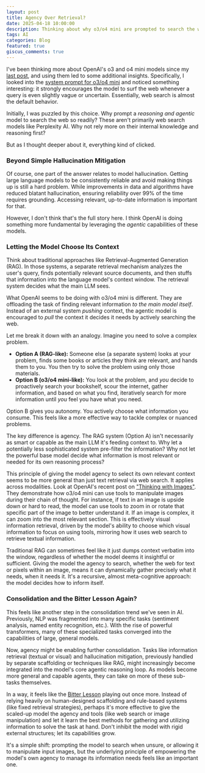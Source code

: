 ```yaml
---
layout: post
title: Agency Over Retrieval?
date: 2025-04-18 10:00:00
description: Thinking about why o3/o4 mini are prompted to search the web by default.
tags: AI
categories: Blog
featured: true
giscus_comments: true
---
```


I've been thinking more about OpenAI's o3 and o4 mini models since my [last post](/blog/2025/o3-o4mini-product-path/), and using them led to some additional insights. Specifically, I looked into the [system prompt for o3/o4 mini](https://x.com/elder_plinius/status/1912567149991776417) and noticed something interesting: it strongly encourages the model to surf the web whenever a query is even slightly vague or uncertain. Essentially, web search is almost the default behavior.

Initially, I was puzzled by this choice. Why prompt a *reasoning and agentic* model to search the web so readily? These aren't primarily web search models like Perplexity AI. Why not rely more on their internal knowledge and reasoning first?

But as I thought deeper about it, everything kind of clicked.

### Beyond Simple Hallucination Mitigation

Of course, one part of the answer relates to model hallucination. Getting large language models to be consistently reliable and avoid making things up is still a hard problem. While improvements in data and algorithms have reduced blatant hallucination, ensuring reliability over 99% of the time requires grounding. Accessing relevant, up-to-date information is important for that.

However, I don't think that's the full story here. I think OpenAI is doing something more fundamental by leveraging the *agentic* capabilities of these models.

### Letting the Model Choose Its Context

Think about traditional approaches like Retrieval-Augmented Generation (RAG). In those systems, a separate retrieval mechanism analyzes the user's query, finds potentially relevant source documents, and then stuffs that information into the language model's context window. The retrieval system decides what the main LLM sees.

What OpenAI seems to be doing with o3/o4 mini is different. They are offloading the task of finding relevant information *to the main model itself*. Instead of an external system *pushing* context, the agentic model is encouraged to *pull* the context it decides it needs by actively searching the web.

Let me break it down with an analogy. Imagine you need to solve a complex problem.
*   **Option A (RAG-like):** Someone else (a separate system) looks at your problem, finds some books or articles they think are relevant, and hands them to you. You then try to solve the problem using only those materials.
*   **Option B (o3/o4 mini-like):** You look at the problem, and *you* decide to proactively search your bookshelf, scour the internet, gather information, and based on what you find, iteratively search for more information until *you* feel you have what you need.

Option B gives you autonomy. You actively choose what information you consume. This feels like a more effective way to tackle complex or nuanced problems.

The key difference is agency. The RAG system (Option A) isn't necessarily as smart or capable as the main LLM it's feeding context to. Why let a potentially less sophisticated system pre-filter the information? Why not let the powerful base model decide what information is most relevant or needed for its own reasoning process?

This principle of giving the model agency to select its own relevant context seems to be more general than just text retrieval via web search. It applies across modalities. Look at OpenAI's recent post on ["Thinking with Images"](https://openai.com/index/thinking-with-images/). They demonstrate how o3/o4 mini can use tools to manipulate images during their chain of thought. For instance, if text in an image is upside down or hard to read, the model can use tools to zoom in or rotate that specific part of the image to better understand it. If an image is complex, it can zoom into the most relevant section. This is effectively visual information retrieval, driven by the model's ability to choose which visual information to focus on using tools, mirroring how it uses web search to retrieve textual information.

Traditional RAG can sometimes feel like it just dumps context verbatim into the window, regardless of whether the model deems it insightful or sufficient. Giving the model the agency to search, whether the web for text or pixels within an image, means it can dynamically gather precisely what it needs, when it needs it. It's a recursive, almost meta-cognitive approach: the model decides how to inform itself.

### Consolidation and the Bitter Lesson Again?

This feels like another step in the consolidation trend we've seen in AI. Previously, NLP was fragmented into many specific tasks (sentiment analysis, named entity recognition, etc.). With the rise of powerful transformers, many of these specialized tasks converged into the capabilities of large, general models.

Now, agency might be enabling further consolidation. Tasks like information retrieval (textual or visual) and hallucination mitigation, previously handled by separate scaffolding or techniques like RAG, might increasingly become integrated into the model's core agentic reasoning loop. As models become more general and capable agents, they can take on more of these sub-tasks themselves.

In a way, it feels like the [Bitter Lesson](https://www.cs.utexas.edu/~eunsol/courses/data/bitter_lesson.pdf) playing out once more. Instead of relying heavily on human-designed scaffolding and rule-based systems (like fixed retrieval strategies), perhaps it's more effective to give the scaled-up model the agency and tools (like web search or image manipulation) and let it learn the best methods for gathering and utilizing information to solve the task at hand. Don't inhibit the model with rigid external structures; let its capabilities grow.

It's a simple shift: prompting the model to search when unsure, or allowing it to manipulate input images, but the underlying principle of empowering the model's own agency to manage its information needs feels like an important one.
